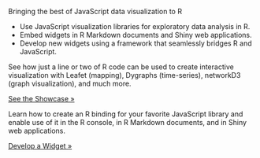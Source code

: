 

<div class="jumbotron">

<div class="container">

<div class="col-md-6">
<p>Bringing the best of JavaScript data visualization to R</p>
<ul>
<li>Use JavaScript visualization libraries for exploratory data analysis in R.</li>
<li>Embed widgets in R Markdown documents and Shiny web applications.</li>
<li>Develop new widgets using a framework that seamlessly bridges R and JavaScript.</li>
</ul>
</div> <!-- col-md-5 -->

</div> <!-- container -->
</div> <!-- jumbotron -->

<div class="container">

<div class="row-fluid">
<div class="col-md-6">

<p>See how just a line or two of R code can be used to create interactive visualization with   Leafet (mapping), Dygraphs (time-series), networkD3 (graph visualization), and much more.</p>
<p><a class="btn btn-primary" href="showcase_dygraphs.html" role="button">See the Showcase &raquo;</a></p>
</div>
<div class="col-md-6">

<p>Learn how to create an R binding for your favorite JavaScript library and enable use of it in the R console, in R Markdown documents, and in Shiny web applications.</p>
<p><a class="btn btn-success" href="#" role="button">Develop a Widget &raquo;</a></p>
</div>
</div>






